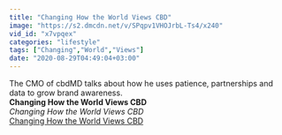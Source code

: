 ```yaml
---
title: "Changing How the World Views CBD"
image: "https://s2.dmcdn.net/v/SPqpv1VHOJrbL-Ts4/x240"
vid_id: "x7vpqex"
categories: "lifestyle"
tags: ["Changing","World","Views"]
date: "2020-08-29T04:49:04+03:00"
---
```

The CMO of cbdMD talks about how he uses patience, partnerships and data to grow brand awareness.<br><b>Changing How the World Views CBD</b><br> <i>Changing How the World Views CBD</i><br> <u>Changing How the World Views CBD</u>
